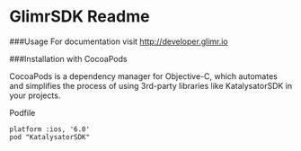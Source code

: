GlimrSDK Readme
==========

###Usage
For documentation visit http://developer.glimr.io

###Installation with CocoaPods

CocoaPods is a dependency manager for Objective-C, which automates and simplifies the process of using 3rd-party libraries like KatalysatorSDK in your projects.

Podfile
```
platform :ios, '6.0'
pod "KatalysatorSDK"
```
